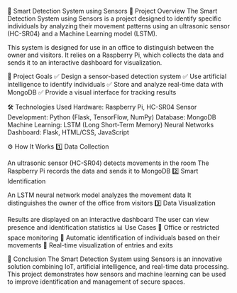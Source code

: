 🚀 Smart Detection System using Sensors
📌 Project Overview
The Smart Detection System using Sensors is a project designed to identify specific individuals by analyzing 
their movement patterns using an ultrasonic sensor (HC-SR04) and a Machine Learning model (LSTM).

This system is designed for use in an office to distinguish between the owner and visitors. It relies on a Raspberry 
Pi, which collects the data and sends it to an interactive dashboard for visualization.

🎯 Project Goals
✅ Design a sensor-based detection system
✅ Use artificial intelligence to identify individuals
✅ Store and analyze real-time data with MongoDB
✅ Provide a visual interface for tracking results

🛠️ Technologies Used
Hardware: Raspberry Pi, HC-SR04 Sensor
Development: Python (Flask, TensorFlow, NumPy)
Database: MongoDB
Machine Learning: LSTM (Long Short-Term Memory) Neural Networks
Dashboard: Flask, HTML/CSS, JavaScript

⚙️ How It Works
1️⃣ Data Collection

An ultrasonic sensor (HC-SR04) detects movements in the room
The Raspberry Pi records the data and sends it to MongoDB
2️⃣ Smart Identification

An LSTM neural network model analyzes the movement data
It distinguishes the owner of the office from visitors
3️⃣ Data Visualization

Results are displayed on an interactive dashboard
The user can view presence and identification statistics
📊 Use Cases
🔹 Office or restricted space monitoring
🔹 Automatic identification of individuals based on their movements
🔹 Real-time visualization of entries and exits

🚀 Conclusion
The Smart Detection System using Sensors is an innovative solution combining IoT, artificial intelligence, and real-time data processing.
This project demonstrates how sensors and machine learning can be used to improve identification and management of secure spaces.
